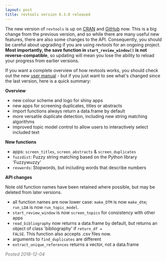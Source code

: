 ```yaml
---
layout: post
title: revtools version 0.3.0 released
---
```

The new version of <code>revtools</code> is up on <a href="https://cran.r-project.org/package=revtools" target="_blank" rel="noopener">CRAN</a> and <a href="https://github.com/mjwestgate/revtools" target="_blank" rel="noopener">GitHub</a> now. This is a big change from the previous version, and so while there are many useful new features, there are also some changes to the API. Consequently, you should be careful about upgrading if you are using revtools for an ongoing project. <b>Most importantly, the save function in <code>start_review_window()</code> is not reverse-compatible</b>, so updating will mean you lose the ability to reload your progress from earlier versions.

If you want a complete overview of how revtools works, you should check out the new <a href="/user_manual/1_introduction.html">user manual</a> - but if you just want to see what's changed since the last version, here is a quick summary:

<b>Overview</b>
- new colour scheme and logo for shiny apps
- new apps for screening duplicates, titles or abstracts
- import functions always return a data.frame by default
- more versatile duplicate detection, including new string matching algorithms
- improved topic model control to allow users to interactively select included text

<b>New functions</b>
- apps: <code>screen_titles</code>, <code>screen_abstracts</code> & <code>screen_duplicates</code>
- <code>fuzzdist</code>: Fuzzy string matching based on the Python library 'Fuzzywuzzy'
- <code>revwords</code>: Stopwords, but including words that describe numbers

<b>API changes</b>

Note old function names have been retained where possible, but may be deleted from later versions.
- all function names are now lower case: <code>make_DTM</code> is now <code>make_dtm</code>; <code>run_LDA</code> is now <code>run_topic_model</code>.
- <code>start_review_window</code> is now <code>screen_topics</code> for consistency with other apps
- <code>read_bibliography</code> now returns a data.frame by default, but returns an object of class 'bibliography' if <code>return_df = FALSE</code>. This function also accepts .csv files now.
- arguments to <code>find_duplicates</code> are different
- <code>extract_unique_references</code> returns a vector, not a data.frame

<div style="color:#727272"><em>Posted 2018-12-04</em></div>